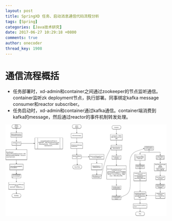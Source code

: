 ```yaml
---
layout: post
title: SpringXD 任务、启动消息通信代码流程分析
tags: [Spring]
categories: [Java技术研究]
date: 2017-06-27 10:29:18 +0800
comments: true
author: onecoder
thread_key: 1908
---
```

# 通信流程概括

* 任务部署时，xd-admin和container之间通过zookeeper的节点监听通信。container监听zk deployment节点，执行部署。同事绑定kafka message consumer和reactor subscriber。
* 任务启动时，xd-admin和container通过kafka通信。container端消费到kafka的message，然后通过reactor的事件机制转发处理。

<!--break-->

![](/images/post/xd-deploy-launch/job-deploy-launch.png)